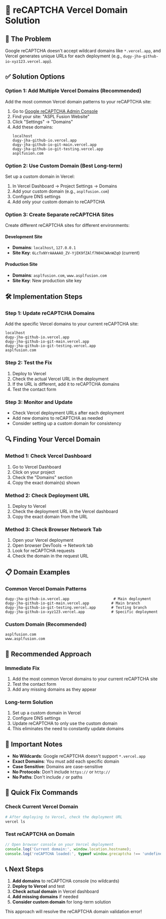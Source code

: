 # 🔧 reCAPTCHA Vercel Domain Solution

## 🚨 **The Problem**
Google reCAPTCHA doesn't accept wildcard domains like `*.vercel.app`, and Vercel generates unique URLs for each deployment (e.g., `dugy-jha-github-io-xyz123.vercel.app`).

## ✅ **Solution Options**

### **Option 1: Add Multiple Vercel Domains (Recommended)**
Add the most common Vercel domain patterns to your reCAPTCHA site:

1. Go to [Google reCAPTCHA Admin Console](https://www.google.com/recaptcha/admin)
2. Find your site: "ASPL Fusion Website"
3. Click "Settings" → "Domains"
4. Add these domains:
   ```
   localhost
   dugy-jha-github-io.vercel.app
   dugy-jha-github-io-git-main.vercel.app
   dugy-jha-github-io-git-testing.vercel.app
   asplfusion.com
   ```

### **Option 2: Use Custom Domain (Best Long-term)**
Set up a custom domain in Vercel:
1. In Vercel Dashboard → Project Settings → Domains
2. Add your custom domain (e.g., `asplfusion.com`)
3. Configure DNS settings
4. Add only your custom domain to reCAPTCHA

### **Option 3: Create Separate reCAPTCHA Sites**
Create different reCAPTCHA sites for different environments:

#### **Development Site**
- **Domains**: `localhost`, `127.0.0.1`
- **Site Key**: `6LcTxNYrAAAAAO_ZV-YjEK9fZAlf7N04CWAnWZqO` (current)

#### **Production Site**
- **Domains**: `asplfusion.com`, `www.asplfusion.com`
- **Site Key**: New production site key

## 🛠️ **Implementation Steps**

### **Step 1: Update reCAPTCHA Domains**
Add the specific Vercel domains to your current reCAPTCHA site:
```
localhost
dugy-jha-github-io.vercel.app
dugy-jha-github-io-git-main.vercel.app
dugy-jha-github-io-git-testing.vercel.app
asplfusion.com
```

### **Step 2: Test the Fix**
1. Deploy to Vercel
2. Check the actual Vercel URL in the deployment
3. If the URL is different, add it to reCAPTCHA domains
4. Test the contact form

### **Step 3: Monitor and Update**
- Check Vercel deployment URLs after each deployment
- Add new domains to reCAPTCHA as needed
- Consider setting up a custom domain for consistency

## 🔍 **Finding Your Vercel Domain**

### **Method 1: Check Vercel Dashboard**
1. Go to Vercel Dashboard
2. Click on your project
3. Check the "Domains" section
4. Copy the exact domain(s) shown

### **Method 2: Check Deployment URL**
1. Deploy to Vercel
2. Check the deployment URL in the Vercel dashboard
3. Copy the exact domain from the URL

### **Method 3: Check Browser Network Tab**
1. Open your Vercel deployment
2. Open browser DevTools → Network tab
3. Look for reCAPTCHA requests
4. Check the domain in the request URL

## 📋 **Domain Examples**

### **Common Vercel Domain Patterns**
```
dugy-jha-github-io.vercel.app                    # Main deployment
dugy-jha-github-io-git-main.vercel.app          # Main branch
dugy-jha-github-io-git-testing.vercel.app       # Testing branch
dugy-jha-github-io-xyz123.vercel.app            # Specific deployment
```

### **Custom Domain (Recommended)**
```
asplfusion.com
www.asplfusion.com
```

## 🎯 **Recommended Approach**

### **Immediate Fix**
1. Add the most common Vercel domains to your current reCAPTCHA site
2. Test the contact form
3. Add any missing domains as they appear

### **Long-term Solution**
1. Set up a custom domain in Vercel
2. Configure DNS settings
3. Update reCAPTCHA to only use the custom domain
4. This eliminates the need to constantly update domains

## 🚨 **Important Notes**

- **No Wildcards**: Google reCAPTCHA doesn't support `*.vercel.app`
- **Exact Domains**: You must add each specific domain
- **Case Sensitive**: Domains are case-sensitive
- **No Protocols**: Don't include `https://` or `http://`
- **No Paths**: Don't include `/` or paths

## 🔧 **Quick Fix Commands**

### **Check Current Vercel Domain**
```bash
# After deploying to Vercel, check the deployment URL
vercel ls
```

### **Test reCAPTCHA on Domain**
```javascript
// Open browser console on your Vercel deployment
console.log('Current domain:', window.location.hostname);
console.log('reCAPTCHA loaded:', typeof window.grecaptcha !== 'undefined');
```

## 📞 **Next Steps**

1. **Add domains** to reCAPTCHA console (no wildcards)
2. **Deploy to Vercel** and test
3. **Check actual domain** in Vercel dashboard
4. **Add missing domains** if needed
5. **Consider custom domain** for long-term solution

This approach will resolve the reCAPTCHA domain validation error!

